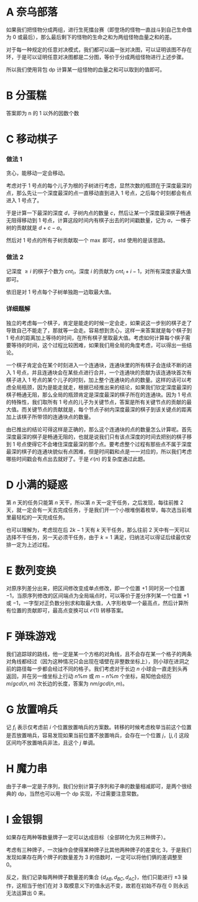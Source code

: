 # A 奈乌部落

如果我们把怪物分成两组，进行生死擂台赛（即登场的怪物一直战斗到自己生命值为 0 或最后），那么最后剩下的怪物的生命之和为两组怪物血量之和的差。

对于每一种规定的任意对决模式，我们都可以画一张对决图，可以证明该图不存在环，于是可以证明任意对决图都是二分图，等价于分成两组怪物进行上述步骤。

所以我们使用背包 dp 计算某一组怪物的血量之和可以取到的值即可。

# B 分蛋糕

答案即为 n 的 1 以外的因数个数

# C 移动棋子

### 做法 1

贪心，能移动一定会移动。

考虑对于 1 号点的每个儿子为根的子树进行考虑，显然次数的瓶颈在于深度最深的点，那么先让一个深度最深的点一直移动直到进入 1 号点，之后每个时刻都会有点进入 1 号点了。

于是计算一下最深的深度 $d$，子树内点的数量 $c$，然后让某一个深度最深棋子畅通无阻得移动到 1 号点，计算这段时间内有棋子出去的时间戳数量，记为 $a$，一棵子树的贡献就是 $d + c - a$。

然后对 1 号点的所有子树贡献取一个 $\max$ 即可，std 使用的是该思路。

### 做法 2

记深度 $\geq i$ 的棋子个数为 $cnt_i$，深度 $i$ 的贡献为 $cnt_i + i - 1$，对所有深度求最大值即可。

依旧是对 1 号点每个子树单独跑一边取最大值。

### 详细题解

独立的考虑每一个棋子，肯定是能走的时候一定会走，如果说这一步别的棋子走了导致自己不能走了，那就等一会走。容易想到贪心，这样一来答案就是每个棋子到 1 号点的距离加上等待的时间，在所有棋子里取最大值。考虑如何计算每个棋子需要等待的时间，这个过程比较困难，如果我们用全局的角度考虑，可以得出一些结论。

一个棋子肯定会在某个时刻进入一个连通块，连通块里的所有棋子会连续不断的进入 1 号点，并且连通块会在某些点进行合并，一个连通块的贡献为该连通块首次有棋子进入 1 号点的某个儿子的时刻，加上整个连通块的点的数量。这样的话可以考虑全局瓶颈，因为是能走就走，根据已经推出来的结论，如果我们钦定深度最深的棋子畅通无阻，那么全局的瓶颈肯定是深度最深的棋子所在的连通块。因为 1 号点的特殊性，我们取所有 1 号点的儿子为关键节点，答案是所有关键节点的贡献的最大值。而关键节点的贡献就是，每个节点子树内深度最深的棋子到该关键点的距离加上该棋子所带领的连通块点的数量。

由已推出的结论可得这样是正确的，那么这个连通块的点的数量怎么计算呢。首先深度最深的棋子是畅通无阻的，也就是说我们只有该点深度的时间去把别的棋子移到 1 号点使得它不会堵住深度最深的那个点。要考虑整个过程有那些点不属于深度最深的棋子的连通块貌似有点困难，但是时间戳和点是一一对应的，所以我们考虑哪些时间戳会有点出去就好了。于是 $\mathcal{O}(n)$ 的复杂度通过此题。

# D 小满的疑惑

第 $n$ 天的任务只能第 $n$ 天干，所以第 $n$ 天一定干任务，之后发现，每往前推 $2$ 天，就一定会有一天去完成任务，于是我们开一个小根堆倒着枚举，每次选当前堆里最轻松的一天完成任务。

也可以理解为，考虑现在后 $2k - 1$ 天有 $k$ 天干任务，那么往前 $2$ 天中有一天可以选择不干任务，另一天必须干任务，由于 $k = 1$ 满足，归纳法可以得证后续最优安排一定为上述过程。

# E 数列变换

对原序列差分出来，把区间修改变成单点修改，即一个位置 $+1$ 同时另一个位置 $-1$，当原序列修改的区间端点为全局端点时，可以等价于差分序列某一个位置 $+1$ 或 $-1$，一字型对正负数分别求和取最大值，人字形枚举一个最高点，然后计算所有位置的贡献即可，最高点变换可以 $\mathcal{O}(1)$ 转移答案。

# F 弹珠游戏

我们追踪球的路线，他一定是某一个方格的对角线，且不会存在某一个格子的两条对角线都经过（因为这种情况只会出现在墙壁在非整数坐标上），则小球在进洞之前的路径每一步都会经过不同的格子。我们考虑对于长边 $n$ 小球会一直走到头再返回，并在另一维坐标上行动 $n \% m$ 或 $m - n \% m$ 个坐标，易知他会经历 $m / gcd(n, m)$ 次长边的长度，答案为 $nm / gcd(n, m)$。

# G 放置哨兵

记 $f_i$ 表示仅考虑前 $i$ 个位置放置哨兵的方案数。转移的时候考虑枚举当前这个位置是否放置哨兵，容易发现如果当前位置不放置哨兵，会存在一个位置 $j$，$[j, i]$ 这段区间均不放置哨兵非法，且这个 $j$ 单调。

# H 魔力串

由于子串一定是子序列，我们分别计算子序列和子串的数量相减即可，是两个很经典的 dp，当然也可以用一个 dp 实现，不过需要注意常数。

# I 金银铜

如果存在两种等数量牌子一定可以达成目标（全部转化为另三种牌子）。

考虑有三种牌子，一次操作会使得某种牌子比其他两种牌子的差变化 3，于是我们发现如果存在两个牌子的数量差为 3 的倍数时，一定可以将他们俩的差调整至 0。

反之，我们记录每两种牌子数量差的集合 $\{d_{AB}, d_{BC}, d_{AC}\}$，他们只能进行 $\pm 3$ 操作，这相当于他们在对 3 取模意义下的值永远不变，故若在初始不存在 0 则永远无法运算出 0 来。
